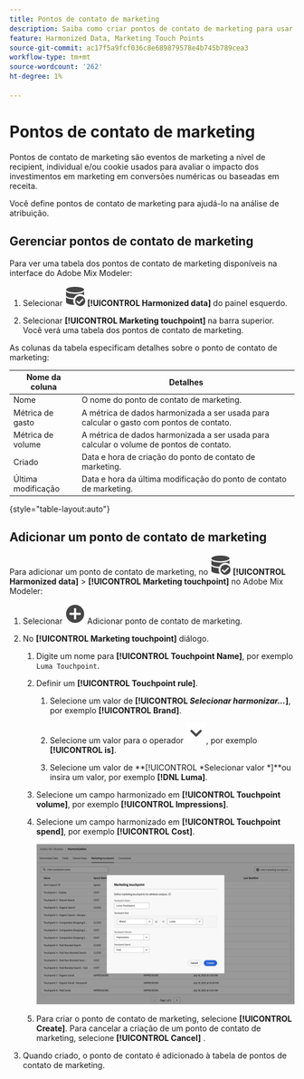 ```yaml
---
title: Pontos de contato de marketing
description: Saiba como criar pontos de contato de marketing para usar como parte da harmonização de seus dados no Adobe Mix Modeler.
feature: Harmonized Data, Marketing Touch Points
source-git-commit: ac17f5a9fcf036c8e689879578e4b745b789cea3
workflow-type: tm+mt
source-wordcount: '262'
ht-degree: 1%

---
```



# Pontos de contato de marketing

Pontos de contato de marketing são eventos de marketing a nível de recipient, individual e/ou cookie usados para avaliar o impacto dos investimentos em marketing em conversões numéricas ou baseadas em receita.

Você define pontos de contato de marketing para ajudá-lo na análise de atribuição.

## Gerenciar pontos de contato de marketing

Para ver uma tabela dos pontos de contato de marketing disponíveis na interface do Adobe Mix Modeler:

1. Selecionar ![DataSearch](../assets/icons/DataCheck.svg) **[!UICONTROL Harmonized data]** do painel esquerdo.

1. Selecionar **[!UICONTROL Marketing touchpoint]** na barra superior. Você verá uma tabela dos pontos de contato de marketing.

As colunas da tabela especificam detalhes sobre o ponto de contato de marketing:

| Nome da coluna | Detalhes |
| --- | ---|
| Nome | O nome do ponto de contato de marketing. |
| Métrica de gasto | A métrica de dados harmonizada a ser usada para calcular o gasto com pontos de contato. |
| Métrica de volume | A métrica de dados harmonizada a ser usada para calcular o volume de pontos de contato. |
| Criado | Data e hora de criação do ponto de contato de marketing. |
| Última modificação | Data e hora da última modificação do ponto de contato de marketing. |

{style="table-layout:auto"}

## Adicionar um ponto de contato de marketing

Para adicionar um ponto de contato de marketing, no ![DataSearch](../assets/icons/DataCheck.svg) **[!UICONTROL Harmonized data]** > **[!UICONTROL Marketing touchpoint]** no Adobe Mix Modeler:

1. Selecionar ![Adicionar](../assets/icons/AddCircle.svg) Adicionar ponto de contato de marketing.

1. No **[!UICONTROL Marketing touchpoint]** diálogo.

   1. Digite um nome para **[!UICONTROL Touchpoint Name]**, por exemplo `Luma Touchpoint`.

   1. Definir um **[!UICONTROL Touchpoint rule]**.

      1. Selecione um valor de **[!UICONTROL *Selecionar harmonizar...*]**, por exemplo **[!UICONTROL Brand]**.

      1. Selecione um valor para o operador ![Divisa](../assets/icons/ChevronDown.svg), por exemplo **[!UICONTROL is]**.

      1. Selecione um valor de **[!UICONTROL *Selecionar valor *]**ou insira um valor, por exemplo **[!DNL Luma]**.

   1. Selecione um campo harmonizado em **[!UICONTROL Touchpoint volume]**, por exemplo **[!UICONTROL Impressions]**.

   1. Selecione um campo harmonizado em **[!UICONTROL Touchpoint spend]**, por exemplo **[!UICONTROL Cost]**.

      ![Ponto de contato de marketing](../assets/create-touchpoint.png)

   1. Para criar o ponto de contato de marketing, selecione **[!UICONTROL Create]**. Para cancelar a criação de um ponto de contato de marketing, selecione **[!UICONTROL Cancel]** .

1. Quando criado, o ponto de contato é adicionado à tabela de pontos de contato de marketing.

